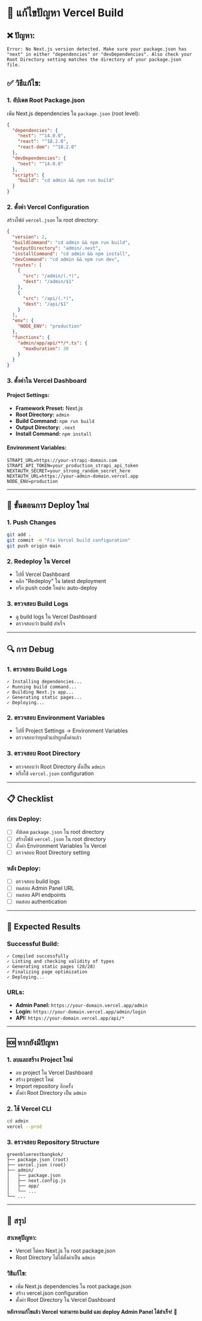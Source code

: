 # 🔧 **แก้ไขปัญหา Vercel Build**

## ❌ **ปัญหา:**
```
Error: No Next.js version detected. Make sure your package.json has "next" in either "dependencies" or "devDependencies". Also check your Root Directory setting matches the directory of your package.json file.
```

## ✅ **วิธีแก้ไข:**

### **1. อัปเดต Root Package.json**
เพิ่ม Next.js dependencies ใน `package.json` (root level):

```json
{
  "dependencies": {
    "next": "^14.0.0",
    "react": "^18.2.0",
    "react-dom": "^18.2.0"
  },
  "devDependencies": {
    "next": "^14.0.0"
  },
  "scripts": {
    "build": "cd admin && npm run build"
  }
}
```

### **2. ตั้งค่า Vercel Configuration**
สร้างไฟล์ `vercel.json` ใน root directory:

```json
{
  "version": 2,
  "buildCommand": "cd admin && npm run build",
  "outputDirectory": "admin/.next",
  "installCommand": "cd admin && npm install",
  "devCommand": "cd admin && npm run dev",
  "routes": [
    {
      "src": "/admin/(.*)",
      "dest": "/admin/$1"
    },
    {
      "src": "/api/(.*)",
      "dest": "/api/$1"
    }
  ],
  "env": {
    "NODE_ENV": "production"
  },
  "functions": {
    "admin/app/api/**/*.ts": {
      "maxDuration": 30
    }
  }
}
```

### **3. ตั้งค่าใน Vercel Dashboard**

#### **Project Settings:**
- **Framework Preset:** Next.js
- **Root Directory:** `admin`
- **Build Command:** `npm run build`
- **Output Directory:** `.next`
- **Install Command:** `npm install`

#### **Environment Variables:**
```env
STRAPI_URL=https://your-strapi-domain.com
STRAPI_API_TOKEN=your_production_strapi_api_token
NEXTAUTH_SECRET=your_strong_random_secret_here
NEXTAUTH_URL=https://your-admin-domain.vercel.app
NODE_ENV=production
```

---

## 🚀 **ขั้นตอนการ Deploy ใหม่**

### **1. Push Changes**
```bash
git add .
git commit -m "Fix Vercel build configuration"
git push origin main
```

### **2. Redeploy ใน Vercel**
- ไปที่ Vercel Dashboard
- คลิก "Redeploy" ใน latest deployment
- หรือ push code ใหม่จะ auto-deploy

### **3. ตรวจสอบ Build Logs**
- ดู build logs ใน Vercel Dashboard
- ตรวจสอบว่า build สำเร็จ

---

## 🔍 **การ Debug**

### **1. ตรวจสอบ Build Logs**
```
✓ Installing dependencies...
✓ Running build command...
✓ Building Next.js app...
✓ Generating static pages...
✓ Deploying...
```

### **2. ตรวจสอบ Environment Variables**
- ไปที่ Project Settings → Environment Variables
- ตรวจสอบว่าทุกตัวแปรถูกตั้งค่าแล้ว

### **3. ตรวจสอบ Root Directory**
- ตรวจสอบว่า Root Directory ตั้งเป็น `admin`
- หรือใช้ `vercel.json` configuration

---

## 📋 **Checklist**

### **ก่อน Deploy:**
- [ ] อัปเดต `package.json` ใน root directory
- [ ] สร้างไฟล์ `vercel.json` ใน root directory
- [ ] ตั้งค่า Environment Variables ใน Vercel
- [ ] ตรวจสอบ Root Directory setting

### **หลัง Deploy:**
- [ ] ตรวจสอบ build logs
- [ ] ทดสอบ Admin Panel URL
- [ ] ทดสอบ API endpoints
- [ ] ทดสอบ authentication

---

## 🎯 **Expected Results**

### **Successful Build:**
```
✓ Compiled successfully
✓ Linting and checking validity of types
✓ Generating static pages (28/28)
✓ Finalizing page optimization
✓ Deploying...
```

### **URLs:**
- **Admin Panel:** `https://your-domain.vercel.app/admin`
- **Login:** `https://your-domain.vercel.app/admin/login`
- **API:** `https://your-domain.vercel.app/api/*`

---

## 🆘 **หากยังมีปัญหา**

### **1. ลบและสร้าง Project ใหม่**
- ลบ project ใน Vercel Dashboard
- สร้าง project ใหม่
- Import repository อีกครั้ง
- ตั้งค่า Root Directory เป็น `admin`

### **2. ใช้ Vercel CLI**
```bash
cd admin
vercel --prod
```

### **3. ตรวจสอบ Repository Structure**
```
greenbluerestbangkok/
├── package.json (root)
├── vercel.json (root)
├── admin/
│   ├── package.json
│   ├── next.config.js
│   ├── app/
│   └── ...
└── ...
```

---

## 🎉 **สรุป**

### **สาเหตุปัญหา:**
- Vercel ไม่พบ Next.js ใน root package.json
- Root Directory ไม่ได้ตั้งค่าเป็น `admin`

### **วิธีแก้ไข:**
- เพิ่ม Next.js dependencies ใน root package.json
- สร้าง vercel.json configuration
- ตั้งค่า Root Directory ใน Vercel Dashboard

**หลังจากแก้ไขแล้ว Vercel จะสามารถ build และ deploy Admin Panel ได้สำเร็จ!** 🚀

